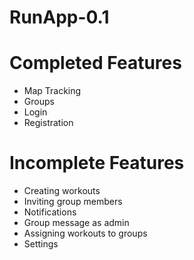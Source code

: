 # RunApp-0.1
# Completed Features
* Map Tracking
* Groups
* Login
* Registration


# Incomplete Features
* Creating workouts
* Inviting group members
* Notifications
* Group message as admin
* Assigning workouts to groups
* Settings
